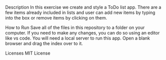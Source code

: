 Description
In this exercise we create and style a ToDo list app. There are a few items already included in lists and user can add new items by typing into the box or remove items by clicking on them.

How to Run
Save all of the files in this repository to a folder on your computer. If you need to make any changes, you can do so using an editor like vs code. You will need a local server to run this app. Open a blank browser and drag the index over to it.

Licenses
MIT License
